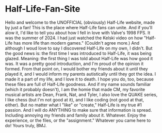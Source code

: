 # Half-Life-Fan-Site
Hello and welcome to the UNOFFICIAL (obviously) Half-Life website, made by just a fan! This is the place where Half-Life fans can unite. And if you'll alow it, I'd like to tell you about how I fell in love with Valve's 1998 FPS. It was the summer of 2024. I had just watched the Kelski video on how "Half-Life has more life than modern games." (Couldn't agree more.) And although I woud love to say I discovered Half-Life on my own, I didn't. But the good news is: the first time I was introduced to Half-Life, it was being glazed. Meaning: the first thing I was told about Half-Life was how good it was. It was a pretty good introduction, and I'm proud of the opinion it formed. From that point on, I would bother my friends about it until they played it, and I would inform my parents autistically until they got the idea. I made it a part of my life, and I love it to death. I hope you do, too, because these files are full of Half-Life goodness. And if my name sounds familiar (which it probably doesn't), I am the homie that made CM, my favorite musical artists are Dean, Frank, Nat, and Tyler, I also love the QUAKE series, I like chess (but I'm not good at it), and I like coding (not good at that, either). But no matter what I "like" or "create," Half-Life is my true #1 passion. And I will do ANYTHING to make sure that information is spread. Including annoying my friends and family about it. Whatever. Enjoy the experience, or the files, or the "assignment." Whatever you came here to do! Yours truly, BMJ.
